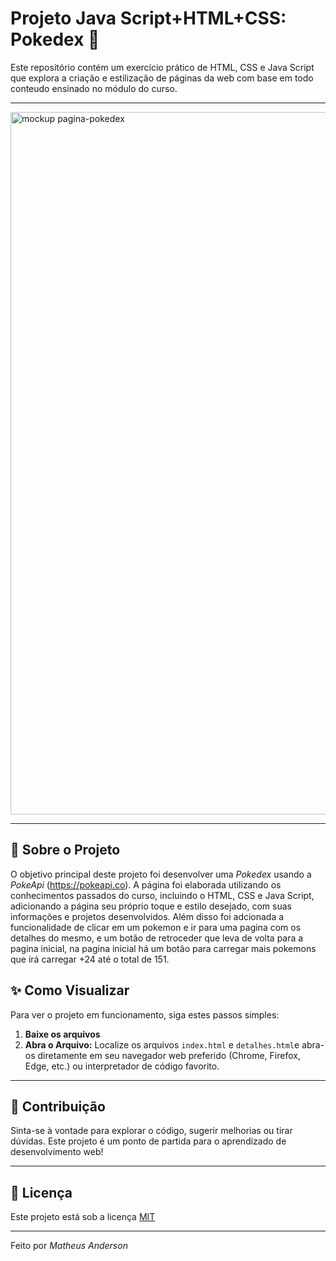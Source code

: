 
# Projeto Java Script+HTML+CSS: Pokedex 👾

Este repositório contém um exercício prático de HTML, CSS e Java Script que explora a criação e estilização de páginas da web com base em todo conteudo ensinado no módulo do curso.

---

<img width="2560" height="1124" alt="mockup pagina-pokedex" src="https://github.com/user-attachments/assets/942be61b-b2d8-4220-b030-e8ac88e5e8fd" />





---
## 🚀 Sobre o Projeto

O objetivo principal deste projeto foi desenvolver uma *Pokedex* usando a *PokeApi* (https://pokeapi.co).
A página foi elaborada utilizando os conhecimentos passados do curso, incluindo o HTML, CSS e Java Script, adicionando a página seu próprio toque e estilo desejado, com suas informações e projetos desenvolvidos.
Além disso foi adcionada a funcionalidade de clicar em um pokemon e ir para uma pagina com os detalhes do mesmo, e um botão de retroceder que leva de volta para a pagina inicial, na pagina inicial há um botão para carregar mais pokemons que irá carregar +24 até o total de 151.

## ✨ Como Visualizar

Para ver o projeto em funcionamento, siga estes passos simples:

1.  **Baixe os arquivos**
2.  **Abra o Arquivo:**
    Localize os arquivos `index.html` e `detalhes.html`e abra-os diretamente em seu navegador web preferido (Chrome, Firefox, Edge, etc.) ou interpretador de código favorito.

---

## 🤝 Contribuição

Sinta-se à vontade para explorar o código, sugerir melhorias ou tirar dúvidas. Este projeto é um ponto de partida para o aprendizado de desenvolvimento web!

---

## 📄 Licença

Este projeto está sob a licença [MIT](https://opensource.org/licenses/MIT)

---

Feito por *Matheus Anderson*
